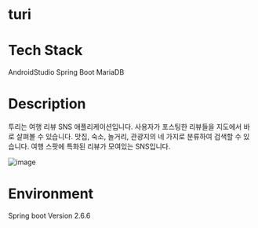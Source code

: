 # turi

# Tech Stack
AndroidStudio
Spring Boot
MariaDB


# Description
투리는 여행 리뷰 SNS 애플리케이션입니다. 사용자가 포스팅한 리뷰들을 지도에서 바로 살펴볼 수 있습니다. 맛집, 숙소, 놀거리, 관광지의 네 가지로 분류하여 검색할 수 있습니다. 
여행 스팟에 특화된 리뷰가 모여있는 SNS입니다. 

![image](https://user-images.githubusercontent.com/62634206/174990161-17de5fdc-6999-47b9-99ad-8861a54f8dfe.png)

# Environment
Spring boot Version 2.6.6
